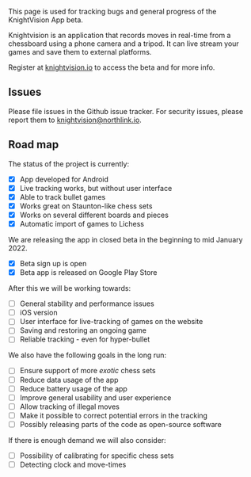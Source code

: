This page is used for tracking bugs and general progress of the KnightVision App beta.

Knightvision is an application that records moves in real-time from a chessboard using a phone camera and a tripod. It can live stream your games and save them to external platforms.

Register at [knightvision.io](https://knightvision.io) to access the beta and for more info.


## Issues

Please file issues in the Github issue tracker. For security issues, please report them to knightvision@northlink.io.

## Road map

The status of the project is currently:
- [x] App developed for Android
- [x] Live tracking works, but without user interface
- [x] Able to track bullet games
- [x] Works great on Staunton-like chess sets
- [x] Works on several different boards and pieces
- [x] Automatic import of games to Lichess

We are releasing the app in closed beta in the beginning to mid January 2022.
- [x] Beta sign up is open
- [x] Beta app is released on Google Play Store

After this we will be working towards:
- [ ] General stability and performance issues
- [ ] iOS version
- [ ] User interface for live-tracking of games on the website
- [ ] Saving and restoring an ongoing game
- [ ] Reliable tracking - even for hyper-bullet

We also have the following goals in the long run:
- [ ] Ensure support of more *exotic* chess sets
- [ ] Reduce data usage of the app
- [ ] Reduce battery usage of the app
- [ ] Improve general usability and user experience
- [ ] Allow tracking of illegal moves
- [ ] Make it possible to correct potential errors in the tracking
- [ ] Possibly releasing parts of the code as open-source software

If there is enough demand we will also consider:
- [ ] Possibility of calibrating for specific chess sets 
- [ ] Detecting clock and move-times
